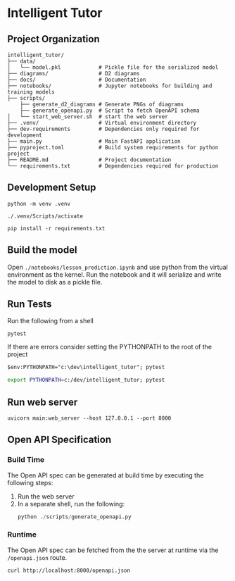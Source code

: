 # Intelligent Tutor

## Project Organization
```
intelligent_tutor/
├── data/
│   └── model.pkl            # Pickle file for the serialized model
├── diagrams/                # D2 diagrams
├── docs/                    # Documentation
├── notebooks/               # Jupyter notebooks for building and training models
├── scripts/
    ├── generate_d2_diagrams # Generate PNGs of diagrams
    ├── generate_openapi.py  # Script to fetch OpenAPI schema
│   └── start_web_server.sh  # start the web server
├── .venv/                   # Virtual environment directory
├── dev-requirements         # Dependencies only required for development
├── main.py                  # Main FastAPI application
├── pyproject.toml           # Build system requirements for python project
├── README.md                # Project documentation
└── requirements.txt         # Dependencies required for production
```

## Development Setup
```
python -m venv .venv

./.venv/Scripts/activate

pip install -r requirements.txt
```

## Build the model
Open `./notebooks/lesson_prediction.ipynb` and use python from the virtual environment as the kernel. Run the notebook and it will serialize and write the model to disk as a pickle file.

## Run Tests
Run the following from a shell
```
pytest
```

If there are errors consider setting the PYTHONPATH to the root of the project

```ps
$env:PYTHONPATH="c:\dev\intelligent_tutor"; pytest
```

```sh
export PYTHONPATH=c:/dev/intelligent_tutor; pytest
```

## Run web server
```
uvicorn main:web_server --host 127.0.0.1 --port 8000
```

## Open API Specification

### Build Time
The Open API spec can be generated at build time by executing the following steps:
1. Run the web server
2. In a separate shell, run the following:
    ```py
    python ./scripts/generate_openapi.py
    ```

### Runtime
The Open API spec can be fetched from the the server at runtime via the `/openapi.json` route.
``` 
curl http://localhost:8000/openapi.json
```
